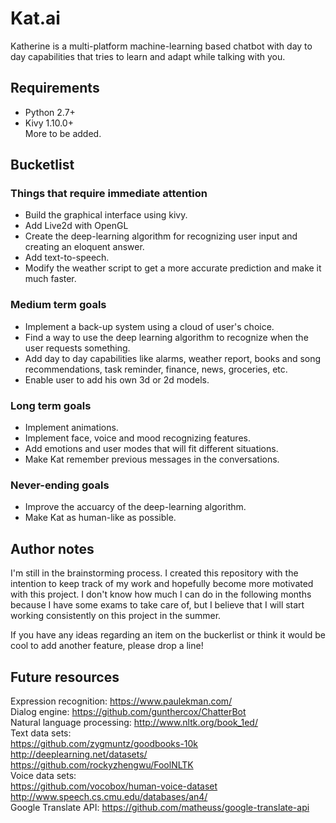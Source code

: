 # Kat.ai

Katherine is a multi-platform machine-learning based chatbot with day to day capabilities that tries to learn and adapt while talking with you.

## Requirements

* Python 2.7+
* Kivy 1.10.0+
<br> More to be added.

## Bucketlist

### Things that require immediate attention
* Build the graphical interface using kivy.
* Add Live2d with OpenGL
* Create the deep-learning algorithm for recognizing user input and creating an eloquent answer.
* Add text-to-speech.
* Modify the weather script to get a more accurate prediction and make it much faster.

### Medium term goals
* Implement a back-up system using a cloud of user's choice.
* Find a way to use the deep learning algorithm to recognize when the user requests something.
* Add day to day capabilities like alarms, weather report, books and song recommendations, task reminder, finance, news, groceries, etc.
* Enable user to add his own 3d or 2d models.

### Long term goals
* Implement animations.
* Implement face, voice and mood recognizing features.
* Add emotions and user modes that will fit different situations.
* Make Kat remember previous messages in the conversations.

### Never-ending goals
* Improve the accuarcy of the deep-learning algorithm.
* Make Kat as human-like as possible.
 
## Author notes

I'm still in the brainstorming process. I created this repository with the intention to keep track of my work and hopefully become more motivated with this project. I don't know how much I can do in the following months because I have some exams to take care of, but I believe that I will start working consistently on this project in the summer.

If you have any ideas regarding an item on the buckerlist or think it would be cool to add another feature, please drop a line!

## Future resources
Expression recognition: https://www.paulekman.com/ <br>
Dialog engine: https://github.com/gunthercox/ChatterBot <br>
Natural language processing: http://www.nltk.org/book_1ed/ <br>
Text data sets: <br>
https://github.com/zygmuntz/goodbooks-10k <br>
http://deeplearning.net/datasets/ <br>
https://github.com/rockyzhengwu/FoolNLTK <br>
Voice data sets: <br>
https://github.com/vocobox/human-voice-dataset <br>
http://www.speech.cs.cmu.edu/databases/an4/ <br>
Google Translate API: https://github.com/matheuss/google-translate-api
